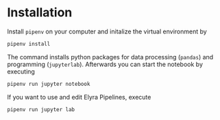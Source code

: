 # Installation 

Install `pipenv` on your computer and initalize the virtual environment by 

```bash
pipenv install 
```
The command installs python packages for data processing (`pandas`) and programming (`jupyterlab`).
Afterwards you can start the notebook by executing

```bash
pipenv run jupyter notebook 
```
If you want to use and edit Elyra Pipelines, execute
```bash
pipenv run jupyter lab 
```